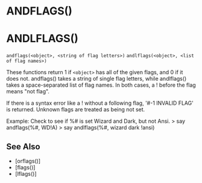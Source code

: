 # ANDFLAGS()
# ANDLFLAGS()
`andflags(<object>, <string of flag letters>)`
`andlflags(<object>, <list of flag names>)`

  These functions return 1 if `<object>` has all of the given flags, and 0 if it does not. andflags() takes a string of single flag letters, while andlflags() takes a space-separated list of flag names. In both cases, a ! before the flag means "not flag".

  If there is a syntax error like a ! without a following flag, '#-1 INVALID FLAG' is returned. Unknown flags are treated as being not set.

  Example: Check to see if %# is set Wizard and Dark, but not Ansi.
    > say andflags(%#, WD!A)
    > say andlflags(%#, wizard dark !ansi)


## See Also
- [orflags()]
- [flags()]
- [lflags()]

